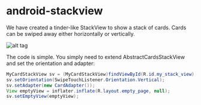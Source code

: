 android-stackview
=================

We have created a tinder-like StackView to show a stack of cards. Cards can be swiped away either horizontally or vertically. 


![alt tag](https://raw.githubusercontent.com/edcast-inc/android-stackview/master/screenshots/sample1.gif)


The code is simple. You simply need to extend AbstractCardsStackView and set the orientation and adapter:

```java
MyCardStackView sv = (MyCardStackView)findViewById(R.id.my_stack_view);
sv.setOrientation(SwipeTouchListener.Orientation.Vertical);
sv.setAdapter(new CardAdapter());
View emptyView = inflater.inflate(R.layout.empty_page, null);
sv.setEmptyView(emptyView);
```

